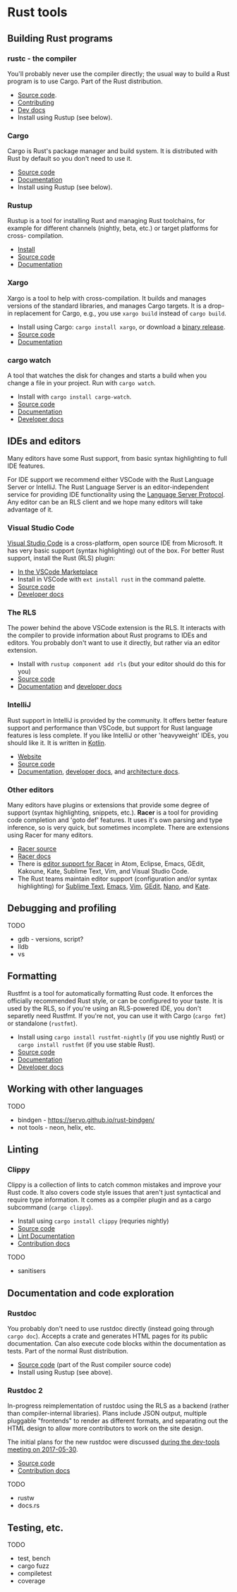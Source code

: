 # Rust tools

## Building Rust programs

### rustc - the compiler

You'll probably never use the compiler directly; the usual way to build a Rust
program is to use Cargo. Part of the Rust distribution.

* [Source code](https://github.com/rust-lang/rust).
* [Contributing](https://github.com/rust-lang/rust/blob/master/CONTRIBUTING.md)
* [Dev docs](https://forge.rust-lang.org/)
* Install using Rustup (see below).

### Cargo

Cargo is Rust's package manager and build system. It is distributed with Rust by
default so you don't need to use it.

* [Source code](https://github.com/rust-lang/cargo)
* [Documentation](http://doc.crates.io/)
* Install using Rustup (see below).

### Rustup

Rustup is a tool for installing Rust and managing Rust toolchains, for example
for different channels (nightly, beta, etc.) or target platforms for cross-
compilation.

* [Install](https://www.rustup.rs/)
* [Source code](https://github.com/rust-lang-nursery/rustup.rs)
* [Documentation](https://github.com/rust-lang-nursery/rustup.rs/blob/master/README.md)

### Xargo

Xargo is a tool to help with cross-compilation. It builds and manages versions
of the standard libraries, and manages Cargo targets. It is a drop-in
replacement for Cargo, e.g., you use `xargo build` instead of `cargo build`.

* Install using Cargo: `cargo install xargo`, or download a [binary release](https://github.com/japaric/xargo/releases).
* [Source code](https://github.com/japaric/xargo)
* [Documentation](https://github.com/japaric/xargo/blob/master/README.md)

### cargo watch

A tool that watches the disk for changes and starts a build when you change a
file in your project. Run with `cargo watch`.

* Install with `cargo install cargo-watch`.
* [Source code](https://github.com/passcod/cargo-watch)
* [Documentation](https://github.com/passcod/cargo-watch/blob/master/README.md)
* [Developer docs](https://github.com/passcod/cargo-watch/blob/master/CONTRIBUTING.md)


## IDEs and editors

Many editors have some Rust support, from basic syntax highlighting to full IDE features.

For IDE support we recommend either VSCode with the Rust Language Server or
IntelliJ. The Rust Language Server is an editor-independent service for
providing IDE functionality using the [Language Server Protocol](http://langserver.org/).
Any editor can be an RLS client and we hope many editors will take advantage of it.

### Visual Studio Code

[Visual Studio Code](https://code.visualstudio.com/) is a cross-platform, open
source IDE from Microsoft. It has very basic support (syntax highlighting) out
of the box. For better Rust support, install the Rust (RLS) plugin:

* [In the VSCode Marketplace](https://marketplace.visualstudio.com/items?itemName=rust-lang.rust)
* Install in VSCode with `ext install rust` in the command palette.
* [Source code](https://github.com/rust-lang-nursery/rls-vscode)
* [Developer docs](https://github.com/rust-lang-nursery/rls-vscode/blob/master/contributing.md)

### The RLS

The power behind the above VSCode extension is the RLS. It interacts with the
compiler to provide information about Rust programs to IDEs and editors. You
probably don't want to use it directly, but rather via an editor extension.

* Install with `rustup component add rls` (but your editor should do this for you)
* [Source code](https://github.com/rust-lang-nursery/rls)
* [Documentation](https://github.com/rust-lang-nursery/rls/blob/master/README.md)
  and [developer docs](https://github.com/rust-lang-nursery/rls/blob/master/contributing.md)

### IntelliJ

Rust support in IntelliJ is provided by the community. It offers better feature
support and performance than VSCode, but support for Rust language features is
less complete. If you like IntelliJ or other 'heavyweight' IDEs, you should like
it. It is written in [Kotlin](https://kotlinlang.org/).

* [Website](https://intellij-rust.github.io/)
* [Source code](https://github.com/intellij-rust/intellij-rust)
* [Documentation](https://github.com/intellij-rust/intellij-rust/blob/master/README.md),
  [developer docs](https://github.com/intellij-rust/intellij-rust/blob/master/CONTRIBUTING.md),
  and [architecture docs](https://github.com/intellij-rust/intellij-rust/blob/master/ARCHITECTURE.md).

### Other editors

Many editors have plugins or extensions that provide some degree of support
(syntax highlighting, snippets, etc.). **Racer** is a tool for providing code
completion and 'goto def' features. It uses it's own parsing and type inference,
so is very quick, but sometimes incomplete. There are extensions using Racer for
many editors.

* [Racer source](https://github.com/racer-rust/racer)
* [Racer docs](https://github.com/racer-rust/racer/blob/master/README.md)
* There is [editor support for Racer](https://github.com/racer-rust/racer/blob/master/README.md#editorsides-supported)
  in Atom, Eclipse, Emacs, GEdit, Kakoune, Kate, Sublime Text, Vim, and Visual
  Studio Code.
* The Rust teams maintain editor support (configuration and/or syntax highlighting)
  for [Sublime Text](https://github.com/rust-lang/sublime-rust),
  [Emacs](https://github.com/rust-lang/rust-mode), [Vim](https://github.com/rust-lang/rust.vim),
  [GEdit](https://github.com/rust-lang/gedit-config), [Nano](https://github.com/rust-lang/nano-config),
  and [Kate](https://github.com/rust-lang/kate-config).


## Debugging and profiling

TODO

* gdb - versions, script?
* lldb
* vs

## Formatting

Rustfmt is a tool for automatically formatting Rust code. It enforces the
officially recommended Rust style, or can be configured to your taste. It is
used by the RLS, so if you're using an RLS-powered IDE, you don't separetly need
Rustfmt. If you're not, you can use it with Cargo (`cargo fmt`) or standalone
(`rustfmt`).

* Install using `cargo install rustfmt-nightly` (if you use nightly Rust) or
  `cargo install rustfmt` (if you use stable Rust).
* [Source code](https://github.com/rust-lang-nursery/rustfmt)
* [Documentation](https://github.com/rust-lang-nursery/rustfmt/blob/master/README.md)
* [Developer docs](https://github.com/rust-lang-nursery/rustfmt/blob/master/Contributing.md)

## Working with other languages

TODO

* bindgen - https://servo.github.io/rust-bindgen/
* not tools - neon, helix, etc.

## Linting

### Clippy

Clippy is a collection of lints to catch common mistakes and improve your Rust code.
It also covers code style issues that aren't just syntactical and require type information.
It comes as a compiler plugin and as a cargo subcommand (`cargo clippy`).

* Install using `cargo install clippy` (requries nightly)
* [Source code](https://github.com/rust-lang-nursery/rust-clippy)
* [Lint Documentation](https://github.com/rust-lang-nursery/rust-clippy/wiki)
* [Contribution docs](https://github.com/rust-lang-nursery/rust-clippy/blob/master/CONTRIBUTING.md)

TODO

* sanitisers

## Documentation and code exploration

### Rustdoc

You probably don't need to use rustdoc directly (instead going through `cargo doc`). Accepts a crate
and generates HTML pages for its public documentation. Can also execute code blocks within the
documentation as tests. Part of the normal Rust distribution.

* [Source code](https://github.com/rust-lang/rust/tree/master/src/librustdoc) (part of the Rust
  compiler source code)
* Install using Rustup (see above).

### Rustdoc 2

In-progress reimplementation of rustdoc using the RLS as a backend (rather than compiler-internal
libraries). Plans include JSON output, multiple pluggable "frontends" to render as different
formats, and separating out the HTML design to allow more contributors to work on the site design.

The initial plans for the new rustdoc were discussed [during the dev-tools meeting on
2017-05-30][2017-05-30].

[2017-05-30]: https://github.com/nrc/dev-tools-team/blob/master/minutes/meeting%20notes%202017-05-30.md

* [Source code](https://github.com/steveklabnik/rustdoc)
* [Contribution docs](https://github.com/steveklabnik/rustdoc/blob/master/CONTRIBUTING.md)

TODO

* rustw
* docs.rs

## Testing, etc.

TODO

* test, bench
* cargo fuzz
* compiletest
* coverage
